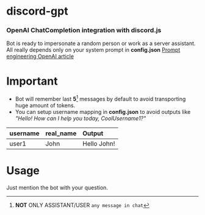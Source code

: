 discord-gpt
======
### OpenAI ChatCompletion integration with discord.js

Bot is ready to impersonate a random person or work as a server assistant.
All really depends only on your system prompt in **config.json** [Prompt engineering OpenAI article](https://help.openai.com/en/articles/6654000-best-practices-for-prompt-engineering-with-openai-api)

Important
======
* Bot will remember last **5**[^1] messages by default to avoid transporting huge amount of tokens.
* You can setup username mapping in **config.json** to avoid outputs like *"Hello! How can I help you today, CoolUsername1?"*

[^1]: **NOT** ONLY ASSISTANT/USER `any message in chat`

| username      | real_name     | Output      |
| ------------- |:--------------| :-----------|
| user1         | John          | Hello John! |
  
Usage
======
Just mention the bot with your question.
